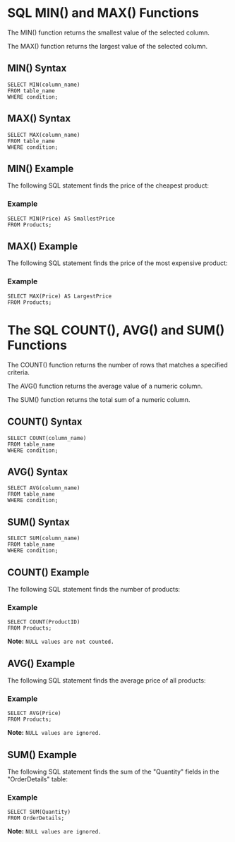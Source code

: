 # SQL MIN() and MAX() Functions

The MIN() function returns the smallest value of the selected column.

The MAX() function returns the largest value of the selected column.

## MIN() Syntax

```
SELECT MIN(column_name)
FROM table_name
WHERE condition;
```

## MAX() Syntax

```
SELECT MAX(column_name)
FROM table_name
WHERE condition;
```

## MIN() Example
The following SQL statement finds the price of the cheapest product:

### Example

```
SELECT MIN(Price) AS SmallestPrice
FROM Products;
```

## MAX() Example
The following SQL statement finds the price of the most expensive product:

### Example

```
SELECT MAX(Price) AS LargestPrice
FROM Products;
```

# The SQL COUNT(), AVG() and SUM() Functions

The COUNT() function returns the number of rows that matches a specified criteria.

The AVG() function returns the average value of a numeric column.

The SUM() function returns the total sum of a numeric column.

## COUNT() Syntax

```
SELECT COUNT(column_name)
FROM table_name
WHERE condition;
```

## AVG() Syntax

```
SELECT AVG(column_name)
FROM table_name
WHERE condition;
```

## SUM() Syntax

```
SELECT SUM(column_name)
FROM table_name
WHERE condition;
```

## COUNT() Example
The following SQL statement finds the number of products:

### Example

```
SELECT COUNT(ProductID)
FROM Products;
```

**Note:** ```NULL values are not counted.```


## AVG() Example
The following SQL statement finds the average price of all products:

### Example

```
SELECT AVG(Price)
FROM Products;
```

**Note:** ```NULL values are ignored.```


## SUM() Example
The following SQL statement finds the sum of the "Quantity" fields in the "OrderDetails" table:

### Example

```
SELECT SUM(Quantity)
FROM OrderDetails;
```

**Note:** ```NULL values are ignored.```





